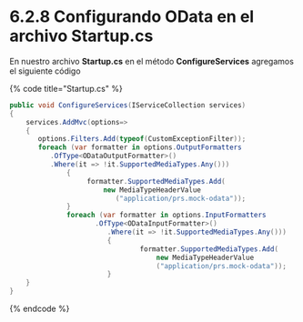 # 6.2.8 Configurando OData en el archivo Startup.cs

En nuestro archivo **Startup.cs** en el método **ConfigureServices** agregamos el siguiente código

{% code title="Startup.cs" %}
```csharp
public void ConfigureServices(IServiceCollection services)
{
    services.AddMvc(options=>
    {
       options.Filters.Add(typeof(CustomExceptionFilter));
       foreach (var formatter in options.OutputFormatters
          .OfType<ODataOutputFormatter>()
          .Where(it => !it.SupportedMediaTypes.Any()))
              {
                   formatter.SupportedMediaTypes.Add(
                       new MediaTypeHeaderValue
                          ("application/prs.mock-odata"));
              }
              foreach (var formatter in options.InputFormatters
                     .OfType<ODataInputFormatter>()
                        .Where(it => !it.SupportedMediaTypes.Any()))
                        {
                                formatter.SupportedMediaTypes.Add(
                                    new MediaTypeHeaderValue
                                    ("application/prs.mock-odata"));
                        }
    }
}
```
{% endcode %}

